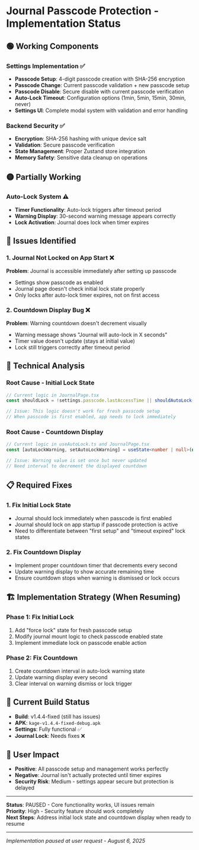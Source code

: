 # Journal Passcode Protection - Implementation Status

## 🟢 **Working Components**

### Settings Implementation ✅
- **Passcode Setup**: 4-digit passcode creation with SHA-256 encryption
- **Passcode Change**: Current passcode validation + new passcode setup
- **Passcode Disable**: Secure disable with current passcode verification
- **Auto-Lock Timeout**: Configuration options (1min, 5min, 15min, 30min, never)
- **Settings UI**: Complete modal system with validation and error handling

### Backend Security ✅
- **Encryption**: SHA-256 hashing with unique device salt
- **Validation**: Secure passcode verification
- **State Management**: Proper Zustand store integration
- **Memory Safety**: Sensitive data cleanup on operations

## 🟡 **Partially Working**

### Auto-Lock System ⚠️
- **Timer Functionality**: Auto-lock triggers after timeout period
- **Warning Display**: 30-second warning message appears correctly
- **Lock Activation**: Journal does lock when timer expires

## 🔴 **Issues Identified**

### 1. Journal Not Locked on App Start ❌
**Problem**: Journal is accessible immediately after setting up passcode
- Settings show passcode as enabled
- Journal page doesn't check initial lock state properly
- Only locks after auto-lock timer expires, not on first access

### 2. Countdown Display Bug ❌
**Problem**: Warning countdown doesn't decrement visually
- Warning message shows "Journal will auto-lock in X seconds"
- Timer value doesn't update (stays at initial value)
- Lock still triggers correctly after timeout period

## 🔧 **Technical Analysis**

### Root Cause - Initial Lock State
```typescript
// Current logic in JournalPage.tsx
const shouldLock = !settings.passcode.lastAccessTime || shouldAutoLock()

// Issue: This logic doesn't work for fresh passcode setup
// When passcode is first enabled, app needs to lock immediately
```

### Root Cause - Countdown Display  
```typescript
// Current logic in useAutoLock.ts and JournalPage.tsx  
const [autoLockWarning, setAutoLockWarning] = useState<number | null>(null)

// Issue: Warning value is set once but never updated
// Need interval to decrement the displayed countdown
```

## 📋 **Required Fixes**

### 1. Fix Initial Lock State
- Journal should lock immediately when passcode is first enabled
- Journal should lock on app startup if passcode protection is active
- Need to differentiate between "first setup" and "timeout expired" lock states

### 2. Fix Countdown Display
- Implement proper countdown timer that decrements every second
- Update warning display to show accurate remaining time
- Ensure countdown stops when warning is dismissed or lock occurs

## 🏗️ **Implementation Strategy (When Resuming)**

### Phase 1: Fix Initial Lock
1. Add "force lock" state for fresh passcode setup
2. Modify journal mount logic to check passcode enabled state
3. Implement immediate lock on passcode enable action

### Phase 2: Fix Countdown
1. Create countdown interval in auto-lock warning state
2. Update warning display every second
3. Clear interval on warning dismiss or lock trigger

## 📱 **Current Build Status**
- **Build**: v1.4.4-fixed (still has issues)
- **APK**: `kage-v1.4.4-fixed-debug.apk` 
- **Settings**: Fully functional ✅
- **Journal Lock**: Needs fixes ❌

## 🎯 **User Impact**
- **Positive**: All passcode setup and management works perfectly
- **Negative**: Journal isn't actually protected until timer expires
- **Security Risk**: Medium - settings appear secure but protection is delayed

---

**Status**: PAUSED - Core functionality works, UI issues remain  
**Priority**: High - Security feature should work completely  
**Next Steps**: Address initial lock state and countdown display when ready to resume

---
*Implementation paused at user request - August 6, 2025*